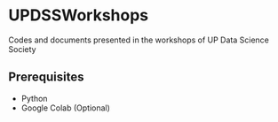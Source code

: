 # UPDSSWorkshops
Codes and documents presented in the workshops of UP Data Science Society

## Prerequisites
- Python
- Google Colab (Optional)
